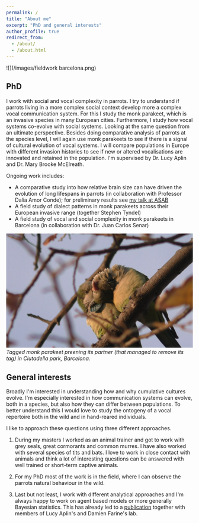```yaml
---
permalink: /
title: "About me"
excerpt: "PhD and general interests"
author_profile: true
redirect_from: 
  - /about/
  - /about.html
---
```


![](/images/fieldwork barcelona.png)

## PhD

I work with social and vocal complexity in parrots. I try to understand if parrots living in a more complex social context develop more a complex vocal communication system. For this I study the monk parakeet, which is an invasive species in many European cities. Furthermore, I study how vocal systems co-evolve with social systems. Looking at the same question from an ultimate perspective. Besides doing comparative analysis of parrots at the species level, I will again use monk parakeets to see if there is a signal of cultural evolution of vocal systems. I will compare populations in Europe with different invasion histories to see if new or altered vocalisations are innovated and retained in the population. I'm supervised by Dr. Lucy Aplin and Dr. Mary Brooke McElreath. 

Ongoing work includes:

* A comparative study into how relative brain size can have driven the evolution of long lifespans in parrots (in collaboration with Professor Dalia Amor Conde); for preliminary results see [my talk at ASAB](https://www.youtube.com/watch?v=UuZCXxjj8S8&t=79s)
* A field study of dialect patterns in monk parakeets across their European invasive range (together Stephen Tyndel)
* A field study of vocal and social complexity in monk parakeets in Barcelona (in collaboration with Dr. Juan Carlos Senar)

![](/images/monks.png)
*Tagged monk parakeet preening its partner (that managed to remove its tag) in Ciutadella park, Barcelona.*

## General interests

Broadly I'm interested in understanding how and why cumulative cultures evolve. I'm especially interested in how communication systems can evolve, both in a species, but also how they can differ between populations. To better understand this I would love to study the ontogeny of a vocal repertoire both in the wild and in hand-reared individuals. 

I like to approach these questions using three different approaches. 

1. During my masters I worked as an animal trainer and got to work with grey seals, great cormorants and common murres. I have also worked with several species of tits and bats. I love to work in close contact with animals and think a lot of interesting questions can be answered with well trained or short-term captive animals. 

2. For my PhD most of the work is in the field, where I can observe the parrots natural behaviour in the wild. 

3. Last but not least, I work with different analytical approaches and I'm always happy to work on agent based models or more generally Bayesian statistics. This has already led to a [publication](https://doi.org/10.1098/rspb.2020.3107) together with members of Lucy Aplin's and Damien Farine's lab. 

